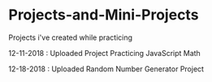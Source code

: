 # Projects-and-Mini-Projects
Projects i've created while practicing

12-11-2018 : Uploaded Project Practicing JavaScript Math

12-18-2018 : Uploaded Random Number Generator Project
